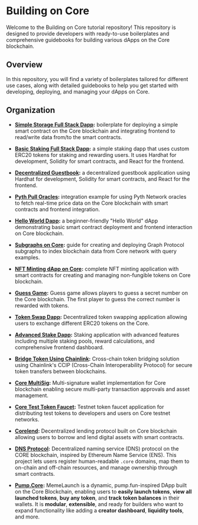 # Building on Core

Welcome to the Building on Core tutorial repository! This repository is designed to provide developers with ready-to-use boilerplates and comprehensive guidebooks for building various dApps on the Core blockchain.

## Overview

In this repository, you will find a variety of boilerplates tailored for different use cases, along with detailed guidebooks to help you get started with developing, deploying, and managing your dApps on Core.

## Organization

- **[Simple Storage Full Stack Dapp](./01-Simple%20Storage%20Full%20Stack%20Dapp/README.md):** boilerplate for deploying a simple smart contract on the Core blockchain and integrating frontend to read/write data from/to the smart contracts.

- **[Basic Staking Full Stack Dapp](./02-Basic%20Staking%20Full%20Stack%20Dapp/README.md):** a simple staking dapp that uses custom ERC20 tokens for staking and rewarding users. It uses Hardhat for development, Solidity for smart contracts, and React for the frontend.

- **[Decentralized Guestbook](./03-Decentralized%20Guestbook/README.md):** a decentralized guestbook application using Hardhat for development, Solidity for smart contracts, and React for the frontend.

- **[Pyth Pull Oracles](./04-Pyth%20Pull%20Oracles/README.md):** integration example for using Pyth Network oracles to fetch real-time price data on the Core blockchain with smart contracts and frontend integration.

- **[Hello World Dapp](./05-Hello-World-Dapp/README.md):** a beginner-friendly "Hello World" dApp demonstrating basic smart contract deployment and frontend interaction on Core blockchain.

- **[Subgraphs on Core](./06-Subgraphs-on-Core/README.md):** guide for creating and deploying Graph Protocol subgraphs to index blockchain data from Core network with query examples.

- **[NFT Minting dApp on Core](./07-NFT%20Mintng%20dApp%20on%20Core/README.md):** complete NFT minting application with smart contracts for creating and managing non-fungible tokens on Core blockchain.

- **[Guess Game](./08-Guess-Game/README.md):** Guess game allows players to guess a secret number on the Core blockchain. The first player to guess the correct number is rewarded with tokens.

- **[Token Swap Dapp](./09-Token-swap-Dapp/README.md):** Decentralized token swapping application allowing users to exchange different ERC20 tokens on the Core.

- **[Advanced Stake Dapp](./10-Advanced-Stake-Dapp/README.md):** Staking application with advanced features including multiple staking pools, reward calculations, and comprehensive frontend dashboard.

- **[Bridge Token Using Chainlink](./11-Bridge-Token-Using-Chainlink/README.md):** Cross-chain token bridging solution using Chainlink's CCIP (Cross-Chain Interoperability Protocol) for secure token transfers between blockchains.

- **[Core MultiSig](./12-Core-MultiSig/README.md):** Multi-signature wallet implementation for Core blockchain enabling secure multi-party transaction approvals and asset management.

- **[Core Test Token Faucet](./13-Core-Test-Token-Faucet/README.md):** Testnet token faucet application for distributing test tokens to developers and users on Core testnet networks.

- **[Corelend](./14-Corelend/README.md):** Decentralized lending protocol built on Core blockchain allowing users to borrow and lend digital assets with smart contracts.

- **[DNS Protocol](./15-dns-protocol/README.md):** Decentralized naming service (DNS) protocol on the CORE blockchain, inspired by Ethereum Name Service (ENS). This project lets users register human-readable `.core` domains, map them to on-chain and off-chain resources, and manage ownership through smart contracts.

- **[Pump.Core](./16-Pump.Core/README.md):** MemeLaunch is a dynamic, pump.fun-inspired DApp built on the Core Blockchain, enabling users to **easily launch tokens**, **view all launched tokens**, **buy any token**, and **track token balances** in their wallets. It is **modular**, **extensible**, and ready for builders who want to expand functionality like adding a **creator dashboard**, **liquidity tools**, and more.
